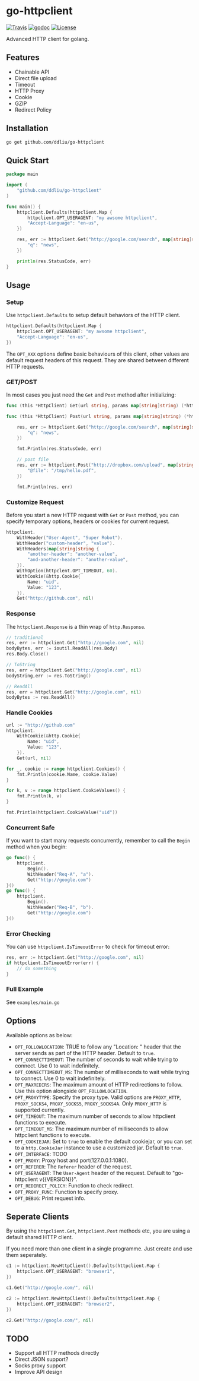 # go-httpclient 

[![Travis](https://img.shields.io/travis/ddliu/go-httpclient.svg?style=flat-square)](https://travis-ci.org/ddliu/go-httpclient)
[![godoc](https://img.shields.io/badge/godoc-reference-blue.svg?style=flat-square)](https://godoc.org/github.com/ddliu/go-httpclient)
[![License](https://img.shields.io/badge/license-MIT-blue.svg?style=flat-square)](LICENSE)

Advanced HTTP client for golang.

## Features

- Chainable API
- Direct file upload
- Timeout
- HTTP Proxy
- Cookie
- GZIP
- Redirect Policy

## Installation

```bash
go get github.com/ddliu/go-httpclient
```

## Quick Start

```go
package main

import (
    "github.com/ddliu/go-httpclient"
)

func main() {
    httpclient.Defaults(httpclient.Map {
        httpclient.OPT_USERAGENT: "my awsome httpclient",
        "Accept-Language": "en-us",
    })

    res, err := httpclient.Get("http://google.com/search", map[string]string{
        "q": "news",
    })

    println(res.StatusCode, err)
}
```

## Usage

### Setup

Use `httpclient.Defaults` to setup default behaviors of the HTTP client.

```go
httpclient.Defaults(httpclient.Map {
    httpclient.OPT_USERAGENT: "my awsome httpclient",
    "Accept-Language": "en-us",
})
```

The `OPT_XXX` options define basic behaviours of this client, other values are 
default request headers of this request. They are shared between different HTTP 
requests.


### GET/POST

In most cases you just need the `Get` and `Post` method after initializing:

```go
func (this *HttpClient) Get(url string, params map[string]string) (*httpclient.Response, error)

func (this *HttpClient) Post(url string, params map[string]string) (*httpclient.Response, error)
```

```go
    res, err := httpclient.Get("http://google.com/search", map[string]string{
        "q": "news",
    })

    fmt.Println(res.StatusCode, err)

    // post file
    res, err := httpclient.Post("http://dropbox.com/upload", map[string]string {
        "@file": "/tmp/hello.pdf",
    })

    fmt.Println(res, err)
```

### Customize Request

Before you start a new HTTP request with `Get` or `Post` method, you can specify
temporary options, headers or cookies for current request.

```go
httpclient.
    WithHeader("User-Agent", "Super Robot").
    WithHeader("custom-header", "value").
    WithHeaders(map[string]string {
        "another-header": "another-value",
        "and-another-header": "another-value",
    }).
    WithOption(httpclent.OPT_TIMEOUT, 60).
    WithCookie(&http.Cookie{
        Name: "uid",
        Value: "123",
    }).
    Get("http://github.com", nil)
```

### Response

The `httpclient.Response` is a thin wrap of `http.Response`.

```go
// traditional
res, err := httpclient.Get("http://google.com", nil)
bodyBytes, err := ioutil.ReadAll(res.Body)
res.Body.Close()

// ToString
res, err = httpclient.Get("http://google.com", nil)
bodyString,err := res.ToString()

// ReadAll
res, err = httpclient.Get("http://google.com", nil)
bodyBytes := res.ReadAll()
```

### Handle Cookies

```go
url := "http://github.com"
httpclient.
    WithCookie(&http.Cookie{
        Name: "uid",
        Value: "123",
    }).
    Get(url, nil)

for _, cookie := range httpclient.Cookies() {
    fmt.Println(cookie.Name, cookie.Value)
}

for k, v := range httpclient.CookieValues() {
    fmt.Println(k, v)
}

fmt.Println(httpclient.CookieValue("uid"))
```

### Concurrent Safe

If you want to start many requests concurrently, remember to call the `Begin` 
method when you begin:

```go
go func() {
    httpclient.
        Begin().
        WithHeader("Req-A", "a").
        Get("http://google.com")
}()
go func() {
    httpclient.
        Begin().
        WithHeader("Req-B", "b").
        Get("http://google.com")
}()

```

### Error Checking

You can use `httpclient.IsTimeoutError` to check for timeout error:

```go
res, err := httpclient.Get("http://google.com", nil)
if httpclient.IsTimeoutError(err) {
    // do something
}
```

### Full Example

See `examples/main.go`

## Options

Available options as below:

- `OPT_FOLLOWLOCATION`: TRUE to follow any "Location: " header that the server sends as part of the HTTP header. Default to `true`.
- `OPT_CONNECTTIMEOUT`: The number of seconds to wait while trying to connect. Use 0 to wait indefinitely.
- `OPT_CONNECTTIMEOUT_MS`: The number of milliseconds to wait while trying to connect. Use 0 to wait indefinitely.
- `OPT_MAXREDIRS`: The maximum amount of HTTP redirections to follow. Use this option alongside `OPT_FOLLOWLOCATION`.
- `OPT_PROXYTYPE`: Specify the proxy type. Valid options are `PROXY_HTTP`, `PROXY_SOCKS4`, `PROXY_SOCKS5`, `PROXY_SOCKS4A`. Only `PROXY_HTTP` is supported currently. 
- `OPT_TIMEOUT`: The maximum number of seconds to allow httpclient functions to execute.
- `OPT_TIMEOUT_MS`: The maximum number of milliseconds to allow httpclient functions to execute.
- `OPT_COOKIEJAR`: Set to `true` to enable the default cookiejar, or you can set to a `http.CookieJar` instance to use a customized jar. Default to `true`.
- `OPT_INTERFACE`: TODO
- `OPT_PROXY`: Proxy host and port(127.0.0.1:1080).
- `OPT_REFERER`: The `Referer` header of the request.
- `OPT_USERAGENT`: The `User-Agent` header of the request. Default to "go-httpclient v{{VERSION}}".
- `OPT_REDIRECT_POLICY`: Function to check redirect.
- `OPT_PROXY_FUNC`: Function to specify proxy.
- `OPT_DEBUG`: Print request info.

## Seperate Clients

By using the `httpclient.Get`, `httpclient.Post` methods etc, you are using a 
default shared HTTP client.

If you need more than one client in a single programme. Just create and use them
seperately.

```go
c1 := httpclient.NewHttpClient().Defaults(httpclient.Map {
    httpclient.OPT_USERAGENT: "browser1",
})

c1.Get("http://google.com/", nil)

c2 := httpclient.NewHttpClient().Defaults(httpclient.Map {
    httpclient.OPT_USERAGENT: "browser2",
})

c2.Get("http://google.com/", nil)

```

## TODO

- Support all HTTP methods directly
- Direct JSON support?
- Socks proxy support
- Improve API design

